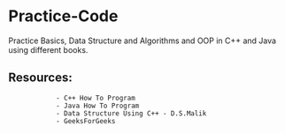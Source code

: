 # Practice-Code
Practice Basics, Data Structure and Algorithms and OOP in C++ and Java using different books.
## Resources:
                - C++ How To Program
                - Java How To Program
                - Data Structure Using C++ - D.S.Malik
                - GeeksForGeeks
